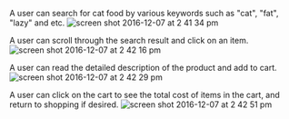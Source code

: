 A user can search for cat food by various keywords such as "cat", "fat", "lazy" and etc.
![screen shot 2016-12-07 at 2 41 34 pm](https://cloud.githubusercontent.com/assets/22905837/20989943/7f700b84-bc8b-11e6-88fc-406dd792bf68.png)


A user can scroll through the search result and click on an item. 
![screen shot 2016-12-07 at 2 42 16 pm](https://cloud.githubusercontent.com/assets/22905837/20989942/7f621baa-bc8b-11e6-9e58-17b6d7c8106f.png)

A user can read the detailed description of the product and add to cart. 
![screen shot 2016-12-07 at 2 42 29 pm](https://cloud.githubusercontent.com/assets/22905837/20989941/7f5983fa-bc8b-11e6-87d2-bbe63a9c6c0c.png)


A user can click on the cart to see the total cost of items in the cart, and return to shopping if desired. 
![screen shot 2016-12-07 at 2 42 51 pm](https://cloud.githubusercontent.com/assets/22905837/20989940/7f52978e-bc8b-11e6-93fb-d7eaf53dc1d6.png)
